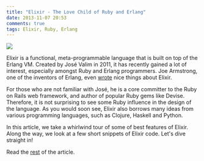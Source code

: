 ```yaml
---
title: "Elixir - The Love Child of Ruby and Erlang"
date: 2013-11-07 20:53
comments: true
tags: Elixir, Ruby, Erlang
---
```


![](http://i.imgur.com/QIjWJwh.png)

Elixir is a functional, meta-programmable language that is built on top of the Erlang VM. Created by José Valim in 2011, it has recently gained a lot of interest, especially amongst Ruby and Erlang programmers. Joe Armstrong, one of the inventors of Erlang, even [wrote](http://joearms.github.io/2013/05/31/a-week-with-elixir.html) nice things about Elixir.

For those who are not familiar with José, he is a core committer to the Ruby on Rails web framework, and author of popular Ruby gems like Devise. Therefore, it is not surprising to see some Ruby influence in the design of the language. As you would soon see, Elixir also borrows many ideas from various programming languages, such as Clojure, Haskell and Python.

In this article, we take a whirlwind tour of some of best features of Elixir. Along the way, we look at a few short snippets of Elixir code. Let's dive straight in!

Read the [rest](http://www.sitepoint.com/elixir-love-child-ruby-erlang/) of the article.